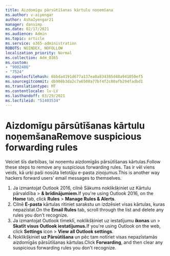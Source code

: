 ```yaml
---
title: Aizdomīgu pārsūtīšanas kārtulu noņemšana
ms.author: v-aiyengar
author: AshaIyengar21
manager: dansimp
ms.date: 02/17/2021
ms.audience: Admin
ms.topic: article
ms.service: o365-administration
ROBOTS: NOINDEX, NOFOLLOW
localization_priority: Normal
ms.collection: Adm_O365
ms.custom:
- "9002486"
- "7524"
ms.openlocfilehash: 6bbda4191d677a137ea0a834385d48a941050ef5
ms.sourcegitcommit: db908b3da2c7a6508a77bf4f2c80afb294fadbd1
ms.translationtype: MT
ms.contentlocale: lv-LV
ms.lasthandoff: 03/29/2021
ms.locfileid: "51403534"
---
```

# <a name="remove-suspicious-forwarding-rules"></a><span data-ttu-id="0b1bc-102">Aizdomīgu pārsūtīšanas kārtulu noņemšana</span><span class="sxs-lookup"><span data-stu-id="0b1bc-102">Remove suspicious forwarding rules</span></span>

<span data-ttu-id="0b1bc-103">Veiciet šīs darbības, lai noņemtu aizdomīgās pārsūtīšanas kārtulas.</span><span class="sxs-lookup"><span data-stu-id="0b1bc-103">Follow these steps to remove any suspicious forwarding rules.</span></span> <span data-ttu-id="0b1bc-104">Tas ir vēl viens veids, kā urķi paši nosūta lietotāju e-pasta ziņojumus.</span><span class="sxs-lookup"><span data-stu-id="0b1bc-104">This is another way hackers forward users' email messages to themselves.</span></span>

1. <span data-ttu-id="0b1bc-105">Ja izmantojat Outlook 2016,  cilnē Sākums noklikšķiniet uz Kārtulu pārvaldība  >  **& brīdinājumiem.**</span><span class="sxs-lookup"><span data-stu-id="0b1bc-105">If you're using Outlook 2016, on the **Home** tab, click **Rules** > **Manage Rules & Alerts**.</span></span> 
1. <span data-ttu-id="0b1bc-106">Cilnē **E-pasta** kārtulas ritiniet sarakstu un izdzēsiet visas kārtulas, kuras nepazīstat.</span><span class="sxs-lookup"><span data-stu-id="0b1bc-106">On the **Email Rules** tab, scroll through the list and delete any rules you don't recognize.</span></span>
1. <span data-ttu-id="0b1bc-107">Ja izmantojat Outlook tīmeklī, noklikšķiniet uz iestatījumu **ikonas** un > **Skatīt visus Outlook iestatījumus.**</span><span class="sxs-lookup"><span data-stu-id="0b1bc-107">If you're using Outlook on the web, click **Settings** icon > **View all Outlook settings**.</span></span>
1. <span data-ttu-id="0b1bc-108">Noklikšķiniet **uz Pārsūtīšana** un pēc tam notīriet visas nepazīstamās aizdomīgās pārsūtīšanas kārtulas.</span><span class="sxs-lookup"><span data-stu-id="0b1bc-108">Click **Forwarding**, and then clear any suspicious forwarding rules you don't recognize.</span></span>
